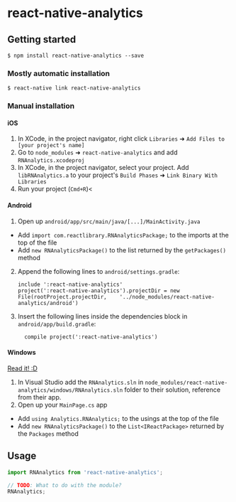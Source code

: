 
# react-native-analytics

## Getting started

`$ npm install react-native-analytics --save`

### Mostly automatic installation

`$ react-native link react-native-analytics`

### Manual installation


#### iOS

1. In XCode, in the project navigator, right click `Libraries` ➜ `Add Files to [your project's name]`
2. Go to `node_modules` ➜ `react-native-analytics` and add `RNAnalytics.xcodeproj`
3. In XCode, in the project navigator, select your project. Add `libRNAnalytics.a` to your project's `Build Phases` ➜ `Link Binary With Libraries`
4. Run your project (`Cmd+R`)<

#### Android

1. Open up `android/app/src/main/java/[...]/MainActivity.java`
  - Add `import com.reactlibrary.RNAnalyticsPackage;` to the imports at the top of the file
  - Add `new RNAnalyticsPackage()` to the list returned by the `getPackages()` method
2. Append the following lines to `android/settings.gradle`:
  	```
  	include ':react-native-analytics'
  	project(':react-native-analytics').projectDir = new File(rootProject.projectDir, 	'../node_modules/react-native-analytics/android')
  	```
3. Insert the following lines inside the dependencies block in `android/app/build.gradle`:
  	```
      compile project(':react-native-analytics')
  	```

#### Windows
[Read it! :D](https://github.com/ReactWindows/react-native)

1. In Visual Studio add the `RNAnalytics.sln` in `node_modules/react-native-analytics/windows/RNAnalytics.sln` folder to their solution, reference from their app.
2. Open up your `MainPage.cs` app
  - Add `using Analytics.RNAnalytics;` to the usings at the top of the file
  - Add `new RNAnalyticsPackage()` to the `List<IReactPackage>` returned by the `Packages` method


## Usage
```javascript
import RNAnalytics from 'react-native-analytics';

// TODO: What to do with the module?
RNAnalytics;
```
  